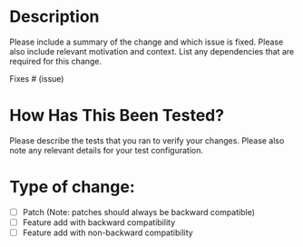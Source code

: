 # Description

Please include a summary of the change and which issue is fixed. Please also include relevant motivation and context. List any dependencies that are required for this change.

Fixes # (issue)

# How Has This Been Tested?

Please describe the tests that you ran to verify your changes. Please also note any relevant details for your test configuration.

# Type of change:

- [ ] Patch (Note: patches should always be backward compatible)
- [ ] Feature add with backward compatibility
- [ ] Feature add with non-backward compatibility
